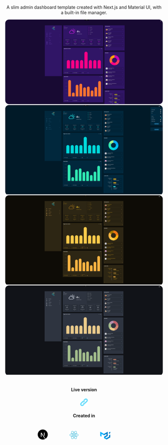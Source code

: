 <p align="center">A slim admin dashboard template created with Next.js and Material UI, with a built-in file manager.</p>


<img src="public/preview/theme1.png" alt="Purple dark theme preview" title="Purple dark theme" style="border-radius: 12px;">
<br/>

<div style="border-radius: 12px; overflow: hidden;"><img src="public/preview/theme2.png" alt="Purple dark theme preview" title="Purple dark theme" ></div>

<div style="border-radius: 12px; overflow: hidden;"><img src="public/preview/theme3.png" alt="Purple dark theme preview" title="Purple dark theme" ></div>

<div style="border-radius: 12px; overflow: hidden;"><img src="public/preview/theme4.png" alt="Purple dark theme preview" title="Purple dark theme" ></div>

<br>
<h4 align="center">Live version</h4>
<h4 align="center" style="text-align: center;"><a href="https://react-nextjs-dashboard.vercel.app/"><img src="public/preview/link.svg" alt="Preview" title="Preview" style="width: 24px; height: auto;"></a></h4> 

<h4 align="center">Created in</h4>
<br>
<div align="center" style="display: inline-block; width: 100%">
    <img src="public/preview/next.svg" alt="Nextjs logo" title="Next.js" style="width: 32px; height: auto; margin-right: 64px;">
    <img src="public/preview/react.svg" alt="React logo" title="React" style="width: 32px; height: auto; margin-right: 64px;">
    <img src="public/preview/mui.svg" alt="Material UI logo" title="Material UI" style="width: 32px; height: auto; margin-right: 64px;"/>
</div>